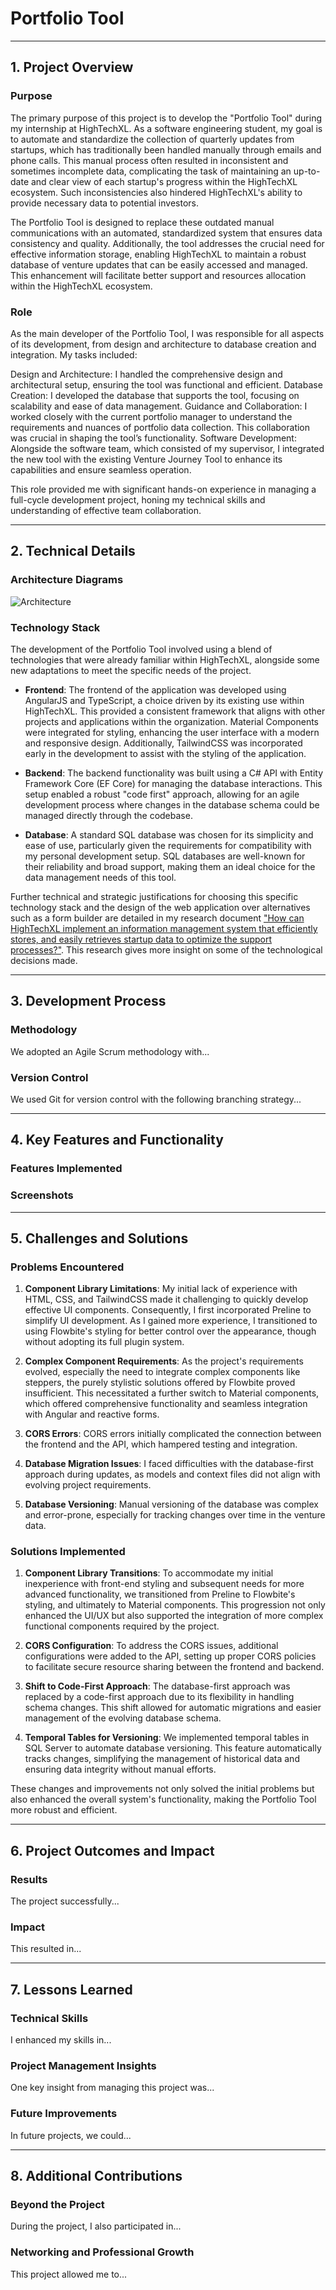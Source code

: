 # Portfolio Tool

***
## 1. Project Overview

### Purpose

The primary purpose of this project is to develop the "Portfolio Tool" during my internship at HighTechXL. As a software engineering student, my goal is to automate and standardize the collection of quarterly updates from startups, which has traditionally been handled manually through emails and phone calls. This manual process often resulted in inconsistent and sometimes incomplete data, complicating the task of maintaining an up-to-date and clear view of each startup's progress within the HighTechXL ecosystem. Such inconsistencies also hindered HighTechXL's ability to provide necessary data to potential investors.

The Portfolio Tool is designed to replace these outdated manual communications with an automated, standardized system that ensures data consistency and quality. Additionally, the tool addresses the crucial need for effective information storage, enabling HighTechXL to maintain a robust database of venture updates that can be easily accessed and managed. This enhancement will facilitate better support and resources allocation within the HighTechXL ecosystem.

### Role
As the main developer of the Portfolio Tool, I was responsible for all aspects of its development, from design and architecture to database creation and integration. My tasks included:

  Design and Architecture: I handled the comprehensive design and architectural setup, ensuring the tool was functional and efficient.
  Database Creation: I developed the database that supports the tool, focusing on scalability and ease of data management.
  Guidance and Collaboration: I worked closely with the current portfolio manager to understand the requirements and nuances of portfolio data collection. This collaboration was crucial in shaping the tool’s functionality.
  Software Development: Alongside the software team, which consisted of my supervisor, I integrated the new tool with the existing Venture Journey Tool to enhance its capabilities and ensure seamless operation.

This role provided me with significant hands-on experience in managing a full-cycle development project, honing my technical skills and understanding of effective team collaboration.

***
## 2. Technical Details
### Architecture Diagrams
![Architecture](/path/to/architecture.png)

### Technology Stack

The development of the Portfolio Tool involved using a blend of technologies that were already familiar within HighTechXL, alongside some new adaptations to meet the specific needs of the project.

- **Frontend**: The frontend of the application was developed using AngularJS and TypeScript, a choice driven by its existing use within HighTechXL. This provided a consistent framework that aligns with other projects and applications within the organization. Material Components were integrated for styling, enhancing the user interface with a modern and responsive design. Additionally, TailwindCSS was incorporated early in the development to assist with the styling of the application.

- **Backend**: The backend functionality was built using a C# API with Entity Framework Core (EF Core) for managing the database interactions. This setup enabled a robust "code first" approach, allowing for an agile development process where changes in the database schema could be managed directly through the codebase.

- **Database**: A standard SQL database was chosen for its simplicity and ease of use, particularly given the requirements for compatibility with my personal development setup. SQL databases are well-known for their reliability and broad support, making them an ideal choice for the data management needs of this tool.

Further technical and strategic justifications for choosing this specific technology stack and the design of the web application over alternatives such as a form builder are detailed in my research document ["How can HighTechXL implement an information management system that efficiently stores, and easily retrieves startup data to optimize the support processes?"](https://github.com/BramVerkuijlen/Portfolio-S5-Internship/blob/main/research/How%20can%20HighTechXL%20implement%20an%20information%20management%20system%20that%20efficiently%20stores%2C%20and%20easily%20retrieves%20startup%20data%20to%20optimize%20the%20support%20processes%3F.md). This research gives more insight on some of the technological decisions made.



***
## 3. Development Process
### Methodology
We adopted an Agile Scrum methodology with...

### Version Control
We used Git for version control with the following branching strategy...

***
## 4. Key Features and Functionality
### Features Implemented

### Screenshots

***
## 5. Challenges and Solutions

### Problems Encountered

1. **Component Library Limitations**: My initial lack of experience with HTML, CSS, and TailwindCSS made it challenging to quickly develop effective UI components. Consequently, I first incorporated Preline to simplify UI development. As I gained more experience, I transitioned to using Flowbite's styling for better control over the appearance, though without adopting its full plugin system.

2. **Complex Component Requirements**: As the project's requirements evolved, especially the need to integrate complex components like steppers, the purely stylistic solutions offered by Flowbite proved insufficient. This necessitated a further switch to Material components, which offered comprehensive functionality and seamless integration with Angular and reactive forms.

3. **CORS Errors**: CORS errors initially complicated the connection between the frontend and the API, which hampered testing and integration.

4. **Database Migration Issues**: I faced difficulties with the database-first approach during updates, as models and context files did not align with evolving project requirements.

5. **Database Versioning**: Manual versioning of the database was complex and error-prone, especially for tracking changes over time in the venture data.

### Solutions Implemented

1. **Component Library Transitions**: To accommodate my initial inexperience with front-end styling and subsequent needs for more advanced functionality, we transitioned from Preline to Flowbite's styling, and ultimately to Material components. This progression not only enhanced the UI/UX but also supported the integration of more complex functional components required by the project.

2. **CORS Configuration**: To address the CORS issues, additional configurations were added to the API, setting up proper CORS policies to facilitate secure resource sharing between the frontend and backend.

3. **Shift to Code-First Approach**: The database-first approach was replaced by a code-first approach due to its flexibility in handling schema changes. This shift allowed for automatic migrations and easier management of the evolving database schema.

4. **Temporal Tables for Versioning**: We implemented temporal tables in SQL Server to automate database versioning. This feature automatically tracks changes, simplifying the management of historical data and ensuring data integrity without manual efforts.

These changes and improvements not only solved the initial problems but also enhanced the overall system's functionality, making the Portfolio Tool more robust and efficient.



***
## 6. Project Outcomes and Impact
### Results
The project successfully...

### Impact
This resulted in...

***
## 7. Lessons Learned
### Technical Skills
I enhanced my skills in...

### Project Management Insights
One key insight from managing this project was...

### Future Improvements
In future projects, we could...

***
## 8. Additional Contributions
### Beyond the Project
During the project, I also participated in...

### Networking and Professional Growth
This project allowed me to...
